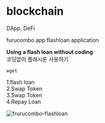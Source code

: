 # blockchain
DApp, DeFi

furucombo.app flashloan application

**Using a flash loan without coding**\
코딩없이 플래시론 사용하기

```
wget  
```

1.flash loan\
2.Swap Token\
3.Swap Token\
4.Repay Loan

![frurucombo-flashloan](https://user-images.githubusercontent.com/117779419/206181242-17944c56-a1e3-4af0-89ae-9e3542bc725a.PNG)
